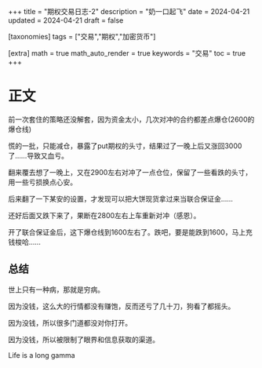 +++
title = "期权交易日志-2"
description = "奶一口起飞"
date = 2024-04-21
updated = 2024-04-21
draft = false

[taxonomies]
tags = ["交易","期权","加密货币"]

[extra]
math = true
math_auto_render = true
keywords = "交易"
toc = true
+++

# 正文

前一次套住的策略还没解套，因为资金太小，几次对冲的合约都差点爆仓(2600的爆仓线)

慌的一批，只能减仓，暴露了put期权的头寸，结果过了一晚上后又涨回3000了……导致又血亏。

翻来覆去想了一晚上，又在2900左右对冲了一点仓位，保留了一些看跌的头寸，用一些亏损换点心安。

后来翻了一下某安的设置，才发现可以把大饼现货拿过来当联合保证金……

还好后面又跌下来了，果断在2800左右上车重新对冲（感恩）。

开了联合保证金后，这下爆仓线到1600左右了。跌吧，要是能跌到1600，马上充钱梭哈……

## 总结

世上只有一种病，那就是穷病。

因为没钱，这么大的行情都没有赚饱，反而还亏了几十刀，狗看了都摇头。

因为没钱，所以很多门道都没对你打开。

因为没钱，所以被限制了眼界和信息获取的渠道。

Life is a long gamma

